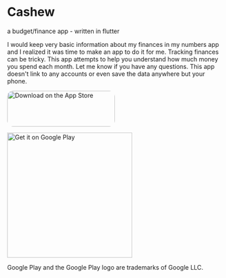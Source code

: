 # Cashew 
a budget/finance app - written in flutter

I would keep very basic information about my finances in my numbers app and I realized it was time to make an app to do it for me. 
Tracking finances can be tricky. This app attempts to help you understand how much money you spend each month. Let me know if you have any questions. This app doesn't link to any accounts or even save the data anywhere but your phone.

<a href="https://apps.apple.com/us/app/collector-geotag-photos/id1106424851?itsct=apps_box_badge&amp;itscg=30200" style="display: inline-block; overflow: hidden; border-radius: 13px; width: 250px; height: 83px;"><img src="https://tools.applemediaservices.com/api/badges/download-on-the-app-store/black/en-us?size=250x83&amp;releaseDate=1461542400&h=0b0afb667ea62f9108846f6ea8215e75" alt="Download on the App Store" style="border-radius: 13px; width: 250px; height: 83px;"></a>

<a href='https://play.google.com/store/apps/details?id=com.ChrisStayte.PhotoCollector&pcampaignid=pcampaignidMKT-Other-global-all-co-prtnr-py-PartBadge-Mar2515-1'><img style="width: 290px;" alt='Get it on Google Play' src='https://play.google.com/intl/en_us/badges/static/images/badges/en_badge_web_generic.png'/></a>

Google Play and the Google Play logo are trademarks of Google LLC.
